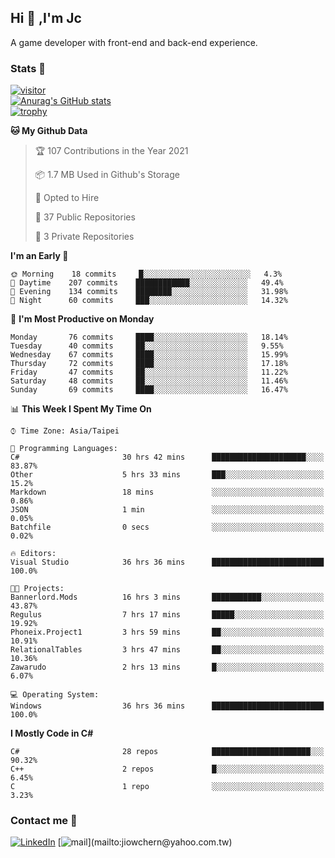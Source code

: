 ## Hi 👋 ,I'm Jc  

A game developer with front-end and back-end experience.  

### Stats  📝
[![visitor](https://visitor-badge.glitch.me/badge?page_id=jiowchern.jiowchern&style=flat-square&color=0088cc)](https://visitor-badge.glitch.me/badge?page_id=jiowchern.jiowchern&style=flat-square&color=0088cc)  
[![Anurag's GitHub stats](https://github-readme-stats.vercel.app/api?username=jiowchern&count_private=true&&show_icons=true)](https://github.com/anuraghazra/github-readme-stats)  
[![trophy](https://github-profile-trophy.vercel.app/?username=jiowchern)](https://github.com/ryo-ma/github-profile-trophy)  


<!--START_SECTION:waka-->
**🐱 My Github Data** 

> 🏆 107 Contributions in the Year 2021
 > 
> 📦 1.7 MB Used in Github's Storage 
 > 
> 💼 Opted to Hire
 > 
> 📜 37 Public Repositories 
 > 
> 🔑 3 Private Repositories  
 > 
**I'm an Early 🐤** 

```text
🌞 Morning    18 commits     █░░░░░░░░░░░░░░░░░░░░░░░░   4.3% 
🌆 Daytime    207 commits    ████████████░░░░░░░░░░░░░   49.4% 
🌃 Evening    134 commits    ████████░░░░░░░░░░░░░░░░░   31.98% 
🌙 Night      60 commits     ███░░░░░░░░░░░░░░░░░░░░░░   14.32%

```
📅 **I'm Most Productive on Monday** 

```text
Monday       76 commits     ████░░░░░░░░░░░░░░░░░░░░░   18.14% 
Tuesday      40 commits     ██░░░░░░░░░░░░░░░░░░░░░░░   9.55% 
Wednesday    67 commits     ████░░░░░░░░░░░░░░░░░░░░░   15.99% 
Thursday     72 commits     ████░░░░░░░░░░░░░░░░░░░░░   17.18% 
Friday       47 commits     ██░░░░░░░░░░░░░░░░░░░░░░░   11.22% 
Saturday     48 commits     ██░░░░░░░░░░░░░░░░░░░░░░░   11.46% 
Sunday       69 commits     ████░░░░░░░░░░░░░░░░░░░░░   16.47%

```


📊 **This Week I Spent My Time On** 

```text
⌚︎ Time Zone: Asia/Taipei

💬 Programming Languages: 
C#                       30 hrs 42 mins      █████████████████████░░░░   83.87% 
Other                    5 hrs 33 mins       ███░░░░░░░░░░░░░░░░░░░░░░   15.2% 
Markdown                 18 mins             ░░░░░░░░░░░░░░░░░░░░░░░░░   0.86% 
JSON                     1 min               ░░░░░░░░░░░░░░░░░░░░░░░░░   0.05% 
Batchfile                0 secs              ░░░░░░░░░░░░░░░░░░░░░░░░░   0.02%

🔥 Editors: 
Visual Studio            36 hrs 36 mins      █████████████████████████   100.0%

🐱‍💻 Projects: 
Bannerlord.Mods          16 hrs 3 mins       ███████████░░░░░░░░░░░░░░   43.87% 
Regulus                  7 hrs 17 mins       █████░░░░░░░░░░░░░░░░░░░░   19.92% 
Phoneix.Project1         3 hrs 59 mins       ██░░░░░░░░░░░░░░░░░░░░░░░   10.91% 
RelationalTables         3 hrs 47 mins       ██░░░░░░░░░░░░░░░░░░░░░░░   10.36% 
Zawarudo                 2 hrs 13 mins       █░░░░░░░░░░░░░░░░░░░░░░░░   6.07%

💻 Operating System: 
Windows                  36 hrs 36 mins      █████████████████████████   100.0%

```

**I Mostly Code in C#** 

```text
C#                       28 repos            ██████████████████████░░░   90.32% 
C++                      2 repos             █░░░░░░░░░░░░░░░░░░░░░░░░   6.45% 
C                        1 repo              ░░░░░░░░░░░░░░░░░░░░░░░░░   3.23%

```



<!--END_SECTION:waka-->



### Contact me 💬
[![LinkedIn](https://img.shields.io/badge/-JiowchernChen-0077B5?style==flat-square&logo=LinkedIn&logoColor=white)](https://www.linkedin.com/in/jiowchern-chen-4aaa90b7/) [![mail](https://img.shields.io/badge/-jiowchern%40yahoo.com.tw-blueviolet?style=flat-square&logo=yahoo!)](mailto:jiowchern@yahoo.com.tw)    

<!-- [![Linkedin Badge](https://img.shields.io/badge/-LinkedIn-blue?style=flat-square&logo=Linkedin&logoColor=white&link=https://www.linkedin.com/in/jiowchern-chen-4aaa90b7/)](https://www.linkedin.com/in/jiowchern-chen-4aaa90b7/) -->


<!--
**jiowchern/jiowchern** is a ✨ _special_ ✨ repository because its `README.md` (this file) appears on your GitHub profile.

Here are some ideas to get you started:

- 🔭 I’m currently working on ...
- 🌱 I’m currently learning ...
- 👯 I’m looking to collaborate on ...
- 🤔 I’m looking for help with ...
- 💬 Ask me about ...
- 📫 How to reach me: ...
- 😄 Pronouns: ...
- ⚡ Fun fact: ...
-->
